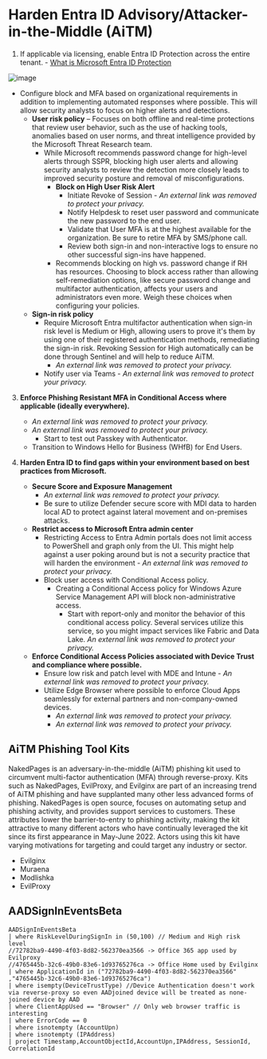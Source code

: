 # Harden Entra ID Advisory/Attacker-in-the-Middle (AiTM)

1. If applicable via licensing, enable Entra ID Protection across the entire tenant. - [What is Microsoft Entra ID Protection](https://learn.microsoft.com/en-us/entra/id-protection/overview-identity-protection)

![image](https://github.com/user-attachments/assets/43d46612-40a2-41b9-8816-73d2a668e23d)

   - Configure block and MFA based on organizational requirements in addition to implementing automated responses where possible. This will allow security analysts to focus on higher alerts and detections.
      - **User risk policy** – Focuses on both offline and real-time protections that review user behavior, such as the use of hacking tools, anomalies based on user norms, and threat intelligence provided by the Microsoft Threat Research team.
        - While Microsoft recommends password change for high-level alerts through SSPR, blocking high user alerts and allowing security analysts to review the detection more closely leads to improved security posture and removal of misconfigurations.
          - **Block on High User Risk Alert**
            - Initiate Revoke of Session - *An external link was removed to protect your privacy.*
            - Notify Helpdesk to reset user password and communicate the new password to the end user.
            - Validate that User MFA is at the highest available for the organization. Be sure to retire MFA by SMS/phone call.
            - Review both sign-in and non-interactive logs to ensure no other successful sign-ins have happened.
          - Recommends blocking on high vs. password change if RH has resources. Choosing to block access rather than allowing self-remediation options, like secure password change and multifactor authentication, affects your users and administrators even more. Weigh these choices when configuring your policies.
      - **Sign-in risk policy**
        - Require Microsoft Entra multifactor authentication when sign-in risk level is Medium or High, allowing users to prove it's them by using one of their registered authentication methods, remediating the sign-in risk. Revoking Session for High automatically can be done through Sentinel and will help to reduce AiTM.
          - *An external link was removed to protect your privacy.*
        - Notify user via Teams - *An external link was removed to protect your privacy.*

3. **Enforce Phishing Resistant MFA in Conditional Access where applicable (ideally everywhere).**
   - *An external link was removed to protect your privacy.*
   - *An external link was removed to protect your privacy.*
     - Start to test out Passkey with Authenticator.
   - Transition to Windows Hello for Business (WHfB) for End Users.

4. **Harden Entra ID to find gaps within your environment based on best practices from Microsoft.**
   - **Secure Score and Exposure Management**
     - *An external link was removed to protect your privacy.*
     - Be sure to utilize Defender secure score with MDI data to harden local AD to protect against lateral movement and on-premises attacks.
   - **Restrict access to Microsoft Entra admin center**
     - Restricting Access to Entra Admin portals does not limit access to PowerShell and graph only from the UI. This might help against a user poking around but is not a security practice that will harden the environment - *An external link was removed to protect your privacy.*
     - Block user access with Conditional Access policy.
       - Creating a Conditional Access policy for Windows Azure Service Management API will block non-administrative access.
         - Start with report-only and monitor the behavior of this conditional access policy. Several services utilize this service, so you might impact services like Fabric and Data Lake. *An external link was removed to protect your privacy.*
   - **Enforce Conditional Access Policies associated with Device Trust and compliance where possible.**
     - Ensure low risk and patch level with MDE and Intune - *An external link was removed to protect your privacy.*
     - Utilize Edge Browser where possible to enforce Cloud Apps seamlessly for external partners and non-company-owned devices.
       - *An external link was removed to protect your privacy.*
       - *An external link was removed to protect your privacy.*

## AiTM Phishing Tool Kits

NakedPages is an adversary-in-the-middle (AiTM) phishing kit used to circumvent multi-factor authentication (MFA) through reverse-proxy. Kits such as NakedPages, EvilProxy, and Evilginx are part of an increasing trend of AiTM phishing and have supplanted many other less advanced forms of phishing. NakedPages is open source, focuses on automating setup and phishing activity, and provides support services to customers. These attributes lower the barrier-to-entry to phishing activity, making the kit attractive to many different actors who have continually leveraged the kit since its first appearance in May-June 2022. Actors using this kit have varying motivations for targeting and could target any industry or sector.

- Evilginx
- Muraena
- Modlishka
- EvilProxy

## AADSignInEventsBeta

```kusto
AADSignInEventsBeta
| where RiskLevelDuringSignIn in (50,100) // Medium and High risk level
//72782ba9-4490-4f03-8d82-562370ea3566 -> Office 365 app used by Evilproxy
//4765445b-32c6-49b0-83e6-1d93765276ca -> Office Home used by Evilginx
| where ApplicationId in ("72782ba9-4490-4f03-8d82-562370ea3566" ,"4765445b-32c6-49b0-83e6-1d93765276ca") 
| where isempty(DeviceTrustType) //Device Authentication doesn't work via reverse-proxy so even AADjoined device will be treated as none-joined device by AAD
| where ClientAppUsed == "Browser" // Only web browser traffic is interesting
| where ErrorCode == 0
| where isnotempty (AccountUpn)
| where isnotempty (IPAddress)
| project Timestamp,AccountObjectId,AccountUpn,IPAddress, SessionId, CorrelationId

